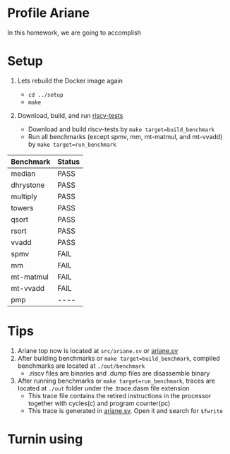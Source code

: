 # Profile Ariane

In this homework, we are going to accomplish


# Setup

1. Lets rebuild the Docker image again
    * `cd ../setup`
	* `make`
	
2. Download, build, and run [riscv-tests](https://github.com/riscv/riscv-tests)
    * Download and build riscv-tests by `make target=build_benchmark`
    * Run all benchmarks (except spmv, mm, mt-matmul, and mt-vvadd) by `make target=run_benchmark`

| Benchmark     | Status  |
| ------------- | ------- |
| median        | PASS    |
| dhrystone     | PASS    |
| multiply      | PASS    |
| towers        | PASS    |
| qsort         | PASS    |
| rsort         | PASS    |
| vvadd         | PASS    |
| spmv          | FAIL    |
| mm            | FAIL    |
| mt-matmul     | FAIL    |
| mt-vvadd      | FAIL    |
| pmp           | ----    |

# Tips

1. Ariane top now is located at `src/ariane.sv` or [ariane.sv](https://bitbucket.org/taylor-bsg/cse548-18sp-hw/src/master/hw1/src/ariane.sv)
2. After building benchmarks or `make target=build_benchmark`, compiled benchmarks are located at `./out/benchmark`
    * .riscv files are binaries and .dump files are disassemble binary
3. After running benchmarks or `make target=run_benchmark`, traces are located at `./out` folder under the .trace.dasm file extension
    * This trace file contains the retired instructions in the processor together with cycles(c) and program counter(pc)
    * This trace is generated in [ariane.sv](https://bitbucket.org/taylor-bsg/cse548-18sp-hw/src/master/hw1/src/ariane.sv). Open it and search for `$fwrite`

# Turnin using
